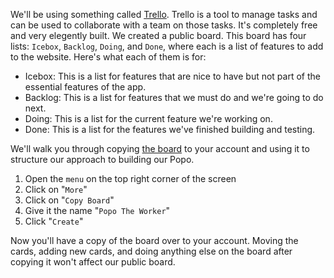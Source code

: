 We'll be using something called [Trello](https://trello.com/). Trello is a tool to manage tasks and can be used to collaborate with a team on those tasks. It's completely free and very elegently built. We created a public board. This board has four lists: `Icebox`, `Backlog`, `Doing`, and `Done`, where each is a list of features to add to the website. Here's what each of them is for:

- Icebox: This is a list for features that are nice to have but not part of the essential features of the app.
- Backlog: This is a list for features that we must do and we're going to do next.
- Doing: This is a list for the current feature we're working on.
- Done: This is a list for the features we've finished building and testing.

We'll walk you through copying [the board](https://trello.com/b/xnQXcNSK/popo-the-worker) to your account and using it to structure our approach to building our Popo.

1. Open the `menu` on the top right corner of the screen
2. Click on "`More`"
3. Click on "`Copy Board`"
4. Give it the name "`Popo The Worker`"
5. Click "`Create`"

Now you'll have a copy of the board over to your account. Moving the cards, adding new cards, and doing anything else on the board after copying it won't affect our public board.
